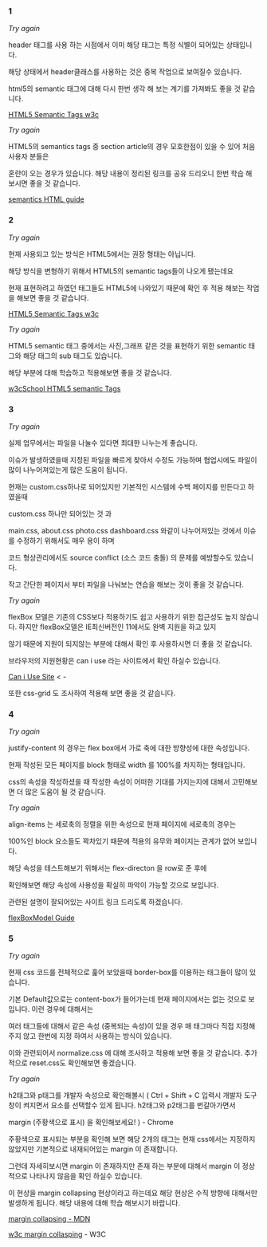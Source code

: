 ### 1
*Try again*

header 태그를 사용 하는 시점에서 이미 해당 태그는 특정 식별이 되어있는 상태입니다.

해당 상태에서 header클래스를 사용하는 것은 중복 작업으로 보여질수 있습니다.

html5의 semantic 태그에 대해 다시 한번 생각 해 보는 계기를 가져봐도 좋을 것 같습니다.

[HTML5 Semantic Tags w3c](https://www.w3schools.com/html/html5_semantic_elements.asp)






*Try again*

HTML5의 semantics tags 중 section article의 경우 모호한점이 있을 수 있어 처음 사용자 분들은 

혼란이 오는 경우가 있습니다. 해당 내용이 정리된 링크를 공유 드리오니 한번 학습 해 보시면 좋을 것 같습니다.

[semantics HTML guide](https://www.pluralsight.com/guides/semantic-html)




### 2

*Try again*

현재 사용되고 있는 방식은 HTML5에서는 권장 형태는 아닙니다.

해당 방식을 변형하기 위해서 HTML5의 semantic tags들이 나오게 됐는데요 

현재 표현하려고 하였던 태그들도 HTML5에 나와있기 때문에 확인 후 적용 해보는 작업을 해보면 좋을 것 같습니다.

[HTML5 Semantic Tags w3c](https://www.w3schools.com/html/html5_semantic_elements.asp)






*Try again*

HTML5 semantic 태그 중에서는 사진,그래프 같은 것을 표현하기 위한 semantic 태그와 해당 태그의 sub 태그도 있습니다.

해당 부분에 대해 학습하고 적용해보면 좋을 것 같습니다.

[w3cSchool HTML5 semantic Tags](https://www.w3schools.com/html/html5_semantic_elements.asp)





### 3
*Try again*

실제 업무에서는 파일을 나눌수 있다면 최대한 나누는게 좋습니다.

이슈가 발생하였을때 지정된 파일을 빠르게 찾아서 수정도 가능하며 협업시에도 파일이 많이 나누어져있는게 많은 도움이 됩니다.

현재는 custom.css하나로 되어있지만  기본적인  시스템에 수백 페이지를 만든다고 하였을때

custom.css 하나만 되어있는 것 과

main.css, about.css photo.css dashboard.css 와같이 나누어져있는 것에서 이슈를 수정하기 위해서도 매우 용이 하며

코드 형상관리에서도 source conflict (소스 코드 충돌) 의 문제를 예방할수도 있습니다.

작고 간단한 페이지서 부터 파일을 나눠보는 연습을 해보는 것이 좋을 것 같습니다.






*Try again*

flexBox 모델은 기존의 CSS보다 적용하기도 쉽고 사용하기 위한 접근성도 높지 않습니다. 하지만 flexBox모델은 IE최신버전인 11에서도 완벽 지원을 하고 있지 

않기 때문에 지원이 되지않는 부분에 대해서 확인 후 사용하시면 더 좋을 것 같습니다.

브라우저의 지원현황은 can i use 라는 사이트에서 확인 하실수 있습니다.

[Can i Use Site](https://caniuse.com/)   < - 

또한 css-grid 도 조사하여 적용해 보면 좋을 것 같습니다.




### 4

*Try again*

justify-content 의 경우는 flex box에서  가로 축에 대한 방향성에 대한 속성입니다.

현재 작성된 모든 페이지를 block 형태로 width 를 100%를 차지하는 형태입니다.

css의 속성을 작성하셨을 때 작성한 속성이 어떠한 기대를 가지는지에 대해서 고민해보면 더 많은 도움이 될 것 같습니다.






*Try again*

align-items 는 세로축의 정렬을 위한 속성으로 현재 페이지에 세로축의 경우는

100%인 block 요소들도 꽉차있기 때문에 적용의 유무와 페이지는 관계가 없어 보입니다.

해당 속성을 테스트해보기 위해서는 flex-directon 을 row로 준 후에

확인해보면 해당 속성에 사용성을 확실히 파악이 가능할 것으로 보입니다.

관련된 설명이 잘되어있는 사이트 링크 드리도록 하겠습니다. 

[flexBoxModel Guide](https://css-tricks.com/snippets/css/a-guide-to-flexbox/)




### 5

*Try again*

현재 css 코드를 전체적으로 훑어 보았을때 border-box를 이용하는 태그들이 많이 있습니다. 

기본 Default값으로는 content-box가 들어가는데 현재 페이지에서는 없는 것으로 보입니다. 이런 경우에 대해서는

여러 태그들에 대해서 같은 속성 (중복되는 속성)이 있을 경우 매 태그마다 직접 지정해주지 않고 한번에 지정 하여서 사용하는 방식이 있습니다.

이와 관련되어서 normalize.css 에 대해 조사하고 적용해 보면 좋을 것 같습니다. 추가적으로 reset.css도 확인해보면 좋겠습니다.






*Try again*

h2태그와 p태그를 개발자 속성으로 확인해볼시 ( Ctrl + Shift + C 입력시 개발자 도구창이 켜지면서 요소를 선택할수 있게 됩니다. h2태그와 p2태그를 번갈아가면서

margin (주황색으로 표시) 을 확인해보세요! ) - Chrome

주황색으로 표시되는 부분을 확인해 보면 해당 2개의 태그는 현재 css에서는 지정하지 않았지만 기본적으로 내재되어있는 margin 이 존재합니다. 

그런데 자세히보시면 margin 이 존재하지만 존재 하는 부분에 대해서 margin 이 정상적으로 나타나지 않음을 확인 하실수 있습니다. 

이 현상을 margin collapsing  현상이라고 하는데요 해당 현상은 수직 방향에 대해서만 발생하게 됩니다.  해당 내용에 대해 학습 해보시기 바랍니다.

[margin collapsing - MDN](https://developer.mozilla.org/ko/docs/Web/CSS/CSS_Box_Model/Mastering_margin_collapsing)

[w3c margin collasping](https://www.w3.org/TR/CSS22/box.html#collapsing-margins) - W3C





